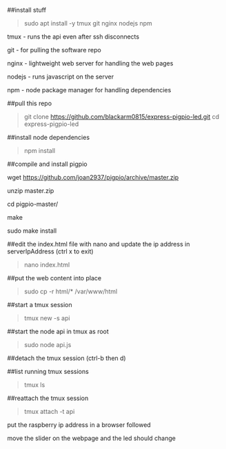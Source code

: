 ##install stuff

> sudo apt install -y tmux git nginx nodejs npm

tmux - runs the api even after ssh disconnects

git - for pulling the software repo

nginx - lightweight web server for handling the web pages

nodejs - runs javascript on the server

npm - node package manager for handling dependencies


##pull this repo
> git clone https://github.com/blackarm0815/express-pigpio-led.git
> cd express-pigpio-led

##install node dependencies
> npm install


##compile and install pigpio

wget https://github.com/joan2937/pigpio/archive/master.zip

unzip master.zip 

cd pigpio-master/

make

sudo make install


##edit the index.html file with nano and update the ip address in serverIpAddress (ctrl x to exit)
> nano index.html

##put the web content into place

> sudo cp -r html/* /var/www/html

##start a tmux session
> tmux new -s api

##start the node api in tmux as root
> sudo node api.js

##detach the tmux session (ctrl-b then d)

##list running tmux sessions
> tmux ls

##reattach the tmux session
> tmux attach -t api

put the raspberry ip address in a browser followed

move the slider on the webpage and the led should change